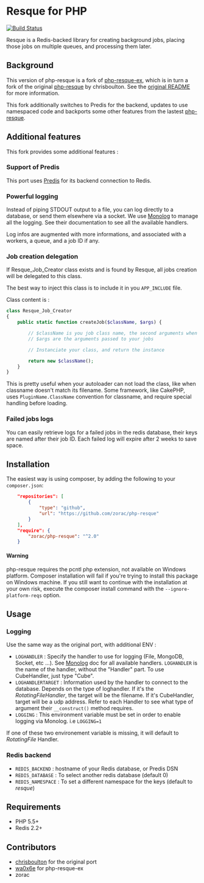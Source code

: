 Resque for PHP
==============

[![Build Status](https://travis-ci.com/zorac/php-resque.svg?branch=master)](https://travis-ci.com/zorac/php-resque)

Resque is a Redis-backed library for creating background jobs, placing
those jobs on multiple queues, and processing them later.

## Background

This version of php-resque is a fork of [php-resque-ex](https://github.com/wa0x6e/php-resque-ex), which is in turn a fork of the original [php-resque](https://github.com/chrisboulton/php-resque) by chrisboulton. See the [original README](https://github.com/chrisboulton/php-resque/blob/master/README.md) for more information.

This fork additionally switches to Predis for the backend, updates to use namespaced code and backports some other features from the lastest [php-resque](https://github.com/resque/php-resque).

## Additional features

This fork provides some additional features :

### Support of Predis

This port uses [Predis](https://github.com/nrk/predis) for its backend connection to Redis.

### Powerful logging

Instead of piping STDOUT output to a file, you can log directly to a database, or send them elsewhere via a socket. We use [Monolog](https://github.com/Seldaek/monolog) to manage all the logging. See their documentation to see all the available handlers.

Log infos are augmented with more informations, and associated with a workers, a queue, and a job ID if any.

### Job creation delegation

If Resque_Job_Creator class exists and is found by Resque, all jobs creation will be delegated to this class.

The best way to inject this class is to include it in you `APP_INCLUDE` file.

Class content is :

```php
class Resque_Job_Creator
{
    public static function createJob($className, $args) {

        // $className is you job class name, the second arguments when enqueuing a job
        // $args are the arguments passed to your jobs

        // Instanciate your class, and return the instance

        return new $className();
    }
}
```

This is pretty useful when your autoloader can not load the class, like when classname doesn't match its filename. Some framework, like CakePHP, uses `PluginName.ClassName` convention for classname, and require special handling before loading.

### Failed jobs logs

You can easily retrieve logs for a failed jobs in the redis database, their keys are named after their job ID. Each failed log will expire after 2 weeks to save space.

## Installation

The easiest way is using composer, by adding the following to your `composer.json`:

```json
    "repositories": [
        {
            "type": "github",
            "url": "https://github.com/zorac/php-resque"
        }
    ],
    "require": {
        "zorac/php-resque": "^2.0"
    }
```

#### Warning

php-resque requires the pcntl php extension, not available on Windows platform. Composer installation will fail if you're trying to install this package on Windows machine. If you still want to continue with the installation at your own risk, execute the composer install command with the `--ignore-platform-reqs` option.

## Usage

### Logging

Use the same way as the original port, with additional ENV :

* `LOGHANDLER` : Specify the handler to use for logging (File, MongoDB, Socket, etc …).
 See [Monolog](https://github.com/Seldaek/monolog#handlers) doc for all available handlers.
`LOGHANDLER` is the name of the handler, without the "Handler" part. To use CubeHandler, just type "Cube".
* `LOGHANDLERTARGET` : Information used by the handler to connect to the database.
Depends on the type of loghandler. If it's the *RotatingFileHandler*, the target will be the filename. If it's CubeHandler, target will be a udp address. Refer to each Handler to see what type of argument their `__construct()` method requires.
* `LOGGING` : This environment variable must be set in order to enable logging via Monolog. i.e `LOGGING=1`

If one of these two environement variable is missing, it will default to *RotatingFile* Handler.

### Redis backend

* `REDIS_BACKEND` : hostname of your Redis database, or Predis DSN
* `REDIS_DATABASE` : To select another redis database (default 0)
* `REDIS_NAMESPACE` : To set a different namespace for the keys (default to *resque*)

## Requirements

* PHP 5.5+
* Redis 2.2+

## Contributors

* [chrisboulton](https://github.com/chrisboulton/php-resque) for the original port
* [wa0x6e](https://github.com/wa0x6e/php-resque-ex) for php-resque-ex
* zorac
